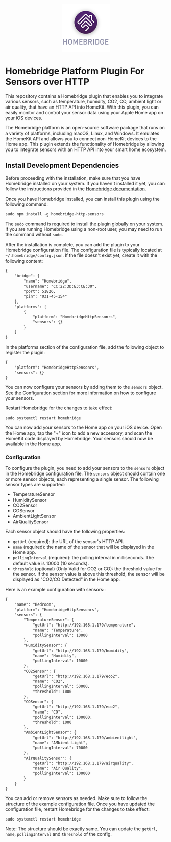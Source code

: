 
<p align="center">

<img src="https://github.com/homebridge/branding/raw/master/logos/homebridge-wordmark-logo-vertical.png" width="150">

</p>


# Homebridge Platform Plugin For Sensors over HTTP

This repository contains a Homebridge plugin that enables you to integrate various sensors, such as temperature, humidity, CO2, CO, ambient light or air quality, that have an HTTP API into HomeKit. With this plugin, you can easily monitor and control your sensor data using your Apple Home app on your iOS devices.

The Homebridge platform is an open-source software package that runs on a variety of platforms, including macOS, Linux, and Windows. It emulates the HomeKit API and allows you to connect non-HomeKit devices to the Home app. This plugin extends the functionality of Homebridge by allowing you to integrate sensors with an HTTP API into your smart home ecosystem.

## Install Development Dependencies

Before proceeding with the installation, make sure that you have Homebridge installed on your system. If you haven't installed it yet, you can follow the instructions provided in the [Homebridge documentation](https://github.com/homebridge/homebridge/wiki).

Once you have Homebridge installed, you can install this plugin using the following command:

```
sudo npm install -g homebridge-http-sensors
```
The `sudo` command is required to install the plugin globally on your system. If you are running Homebridge using a non-root user, you may need to run the command without `sudo`.

After the installation is complete, you can add the plugin to your Homebridge configuration file. The configuration file is typically located at `~/.homebridge/config.json`. If the file doesn't exist yet, create it with the following content:

```
{
    "bridge": {
        "name": "Homebridge",
        "username": "CC:22:3D:E3:CE:30",
        "port": 51826,
        "pin": "031-45-154"
    },
    "platforms": [
        {
            "platform": "HomebridgeHttpSensonrs",
            "sensors": {}
        }
    ]
}
```

In the platforms section of the configuration file, add the following object to register the plugin:

```
{
    "platform": "HomebridgeHttpSensonrs",
    "sensors": {}
}
```
You can now configure your sensors by adding them to the `sensors` object. See the Configuration section for more information on how to configure your sensors.

Restart Homebridge for the changes to take effect:

```
sudo systemctl restart homebridge
```

You can now add your sensors to the Home app on your iOS device. Open the Home app, tap the "+" icon to add a new accessory, and scan the HomeKit code displayed by Homebridge. Your sensors should now be available in the Home app.

### Configuration
To configure the plugin, you need to add your sensors to the `sensors` object in the Homebridge configuration file. The `sensors` object should contain one or more sensor objects, each representing a single sensor. The following sensor types are supported:

- TemperatureSensor
- HumiditySensor
- CO2Sensor
- COSensor
- AmbientLightSensor
- AirQualitySensor

Each sensor object should have the following properties:

- `getUrl` (required): the URL of the sensor's HTTP API.
- `name` (required): the name of the sensor that will be displayed in the Home app.
- `pollingInterval` (required): the polling interval in milliseconds. The default value is 10000 (10 seconds).
- `threshold` (optional) (Only Valid for CO2 or CO): the threshold value for the sensor. If the sensor value is above this threshold, the sensor will be displayed as "CO2/CO Detected" in the Home app.


Here is an example configuration with sensors::
```
{
    "name": "Bedroom",
    "platform": "HomebridgeHttpSensonrs",
    "sensors": {
        "TemperatureSensor": {
            "getUrl": "http://192.168.1.179/temperature",
            "name": "Temperature",
            "pollingInterval": 10000
        },
        "HumiditySensor": {
            "getUrl": "http://192.168.1.179/humidity",
            "name": "Humidity",
            "pollingInterval": 10000
        },
        "CO2Sensor": {
            "getUrl": "http://192.168.1.179/eco2",
            "name": "CO2",
            "pollingInterval": 50000,
            "threshold": 1000
        },
        "COSensor": {
            "getUrl": "http://192.168.1.179/eco2",
            "name": "CO",
            "pollingInterval": 100000,
            "threshold": 1000
        },
        "AmbientLightSensor": {
            "getUrl": "http://192.168.1.179/ambientlight",
            "name": "AMbient Light",
            "pollingInterval": 70000
        },
        "AirQualitySensor": {
            "getUrl": "http://192.168.1.179/airquality",
            "name": "Air Quality",
            "pollingInterval": 100000
        }
    }
}
```

You can add or remove sensors as needed. Make sure to follow the structure of the example configuration file. Once you have updated the configuration file, restart Homebridge for the changes to take effect:

```
sudo systemctl restart homebridge
```

Note: The structure should be exactly same. You can update the `getUrl`, `name`, `pollingInterval` and `threshold` of the config.